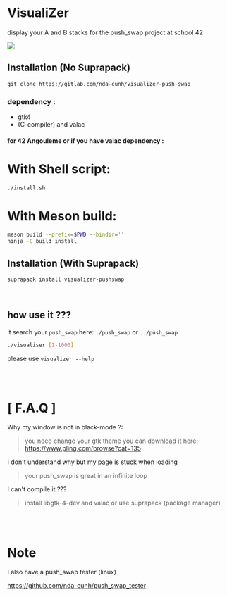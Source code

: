 # VisualiZer

display your A and B stacks for the push_swap project at school 42

<img src="push_viz.gif"/>

## Installation  (No Suprapack)

```git clone https://gitlab.com/nda-cunh/visualizer-push-swap```

### dependency :
- gtk4
- (C-compiler) and valac

#### for 42 Angouleme or if you have valac dependency :

# With Shell script:
```bash
./install.sh
```

# With Meson build:
```bash
meson build --prefix=$PWD --bindir=''
ninja -C build install
```

## Installation  (With Suprapack)

```bash
suprapack install visualizer-pushswap
```

<br>

## how use it ???

it search your `push_swap` here:  `./push_swap`  or  `../push_swap`

```bash
./visualiser [1-1000]
```

please use `visualizer --help` 

<br>
<br>

# [ F.A.Q ]

Why my window is not in black-mode ?:
> you need change your gtk theme you can download it here: <br>
> https://www.pling.com/browse?cat=135

I don't understand why but my page is stuck when loading
> your push_swap is great in an infinite loop

I can't compile it ???
> install libgtk-4-dev and valac or use suprapack (package manager)



<br>
<br>


# Note
I also have a push_swap tester (linux)

https://github.com/nda-cunh/push_swap_tester

